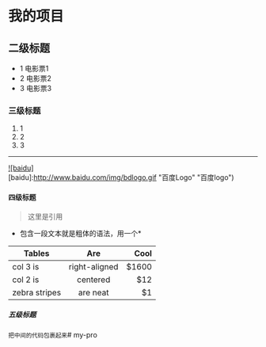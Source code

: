 # 我的项目
## 二级标题
* 1 电影票1
* 2 电影票2
* 3 电影票3
### 三级标题
1. 1
2. 2
3. 3

***
[![baidu]](http://baidu.com)  
[baidu]:http://www.baidu.com/img/bdlogo.gif "百度Logo"   "百度logo")  
#### 四级标题
> 这里是引用
* 包含一段文本就是粗体的语法，用一个*

| Tables        | Are           | Cool  |
| ------------- |:-------------:| -----:|
| col 3 is      | right-aligned | $1600 |
| col 2 is      | centered      |   $12 |
| zebra stripes | are neat      |    $1 |
##### 五级标题
 ` 把中间的代码包裹起来 `# my-pro